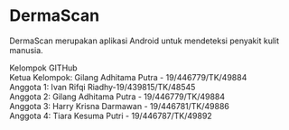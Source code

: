 # DermaScan
DermaScan merupakan aplikasi Android untuk mendeteksi penyakit kulit manusia.

Kelompok GITHub <br />
Ketua Kelompok: Gilang Adhitama Putra - 19/446779/TK/49884 <br />
Anggota 1: Ivan Rifqi Riadhy-19/439815/TK/48545 <br />
Anggota 2: Gilang Adhitama Putra - 19/446779/TK/49884 <br />
Anggota 3: Harry Krisna Darmawan - 19/446781/TK/49886 <br />
Anggota 4: Tiara Kesuma Putri - 19/446787/TK/49892 <br />
